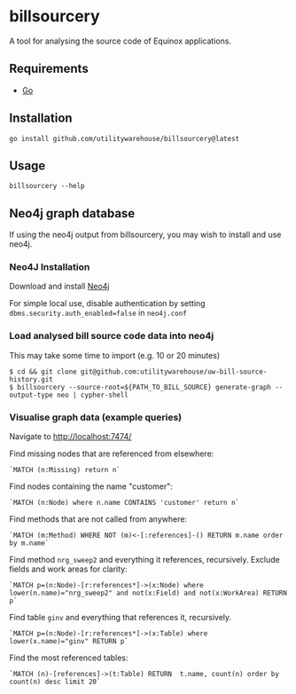 # billsourcery

A tool for analysing the source code of Equinox applications.

## Requirements

* [Go](https://golang.org/)

## Installation

    go install github.com/utilitywarehouse/billsourcery@latest

## Usage

    billsourcery --help

## Neo4j graph database

If using the neo4j output from billsourcery, you may wish to install and use neo4j.

### Neo4J Installation

Download and install [Neo4j](https://neo4j.com/)

For simple local use, disable authentication by setting `dbms.security.auth_enabled=false` in `neo4j.conf`

### Load analysed bill source code data into neo4j

This may take some time to import (e.g. 10 or 20 minutes)

    $ cd && git clone git@github.com:utilitywarehouse/uw-bill-source-history.git
    $ billsourcery --source-root=${PATH_TO_BILL_SOURCE} generate-graph --output-type neo | cypher-shell

### Visualise graph data (example queries)

Navigate to [http://localhost:7474/](http://localhost:7474/)

Find missing nodes that are referenced from elsewhere:

    `MATCH (n:Missing) return n`

Find nodes containing the name "customer":

    `MATCH (n:Node) where n.name CONTAINS 'customer' return n`

Find methods that are not called from anywhere:

    `MATCH (m:Method) WHERE NOT (m)<-[:references]-() RETURN m.name order by m.name`

Find method `nrg_sweep2` and everything it references, recursively.  Exclude fields and work areas for clarity:

    `MATCH p=(n:Node)-[r:references*]->(x:Node) where lower(n.name)="nrg_sweep2" and not(x:Field) and not(x:WorkArea) RETURN p`

Find table `ginv` and everything that references it, recursively.

    `MATCH p=(n:Node)-[r:references*]->(x:Table) where lower(x.name)="ginv" RETURN p`

Find the most referenced tables:

    `MATCH (n)-[references]->(t:Table) RETURN  t.name, count(n) order by count(n) desc limit 20`


